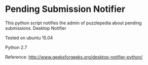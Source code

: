 # Pending Submission Notifier

This python script notifies the admin of puzzlepedia about pending submissions.
Desktop Notifier

Tested on ubuntu 15.04

Python 2.7

Reference: http://www.geeksforgeeks.org/desktop-notifier-python/
